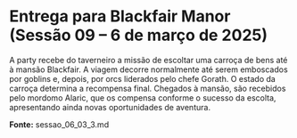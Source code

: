 # Entrega para Blackfair Manor (Sessão 09 – 6 de março de 2025)

A party recebe do taverneiro a missão de escoltar uma carroça de bens até à mansão Blackfair. A viagem decorre normalmente até serem emboscados por goblins e, depois, por orcs liderados pelo chefe Gorath. O estado da carroça determina a recompensa final. Chegados à mansão, são recebidos pelo mordomo Alaric, que os compensa conforme o sucesso da escolta, apresentando ainda novas oportunidades de aventura.

**Fonte:** sessao_06_03_3.md
